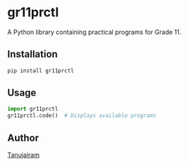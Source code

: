 # gr11prctl

A Python library containing practical programs for Grade 11.

## Installation
```bash
pip install gr11prctl 
```

## Usage
```python
import gr11prctl
gr11prctl.code()  # Displays available programs
```

## Author
[Tanujairam](https://github.com/TanujairamV)
